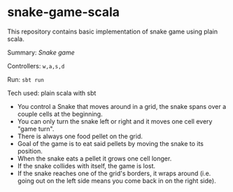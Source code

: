 # snake-game-scala

This repository contains basic implementation of snake game using plain scala.

Summary: *Snake game*

Controllers: `w,a,s,d`

Run: `sbt run`

Tech used: plain scala with sbt


- You control a Snake that moves around in a grid, the snake spans over a couple cells at the beginning.
- You can only turn the snake left or right and it moves one cell every "game turn".
- There is always one food pellet on the grid.
- Goal of the game is to eat said pellets by moving the snake to its position.
- When the snake eats a pellet it grows one cell longer.
- If the snake collides with itself, the game is lost.
- If the snake reaches one of the grid's borders, it wraps around (i.e. going out on the left side means you come back in on the right side).
